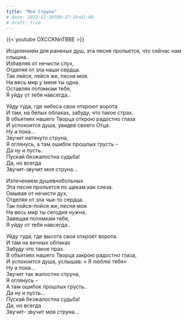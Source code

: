 ```yaml
---
title: "Моя Струна"
# date: 2022-12-30T00:37:19+01:00
# draft: true
---
```


{{< youtube OXCCKNnTBBE >}}

Исцелением для раненых душ, эта песня прольется, что сейчас нам слышна..  
Избавляя от нечисти слух,  
Отделяя от зла наши сердца.  
Так лейся, лейся же, песня моя.  
На весь мир у меня ты одна.  
Оставляя потомкам тебя,  
Я уйду от тебя навсегда..

Уйду туда, где небеса свои откроют ворота  
И там, на белых облаках, забуду, что такое страх.  
В объятиях нашего Творца открою радостно глаза  
И успокоится душа, увидев своего Отца.  
Ну а пока…  
Звучит натянуто струна,  
Я оглянусь, а там ошибок прошлых грусть -  
Да ну и пусть..  
Пускай безжалостна судьба!  
Да, но всегда  
Звучит-звучит моя струна...

Излечением душевнобольных  
Эта песня прольется по щекам как слеза.  
Омывая от нечисти дух,  
Отделяя от зла чьи-то сердца.  
Так пойся-пойся же, песня моя  
На весь мир ты сегодня нужна.  
Завещая потомкам тебя,  
Я уйду от тебя навсегда..

Уйду туда, где высота свои откроет ворота.  
И там на вечных облаках  
Забуду что такое прах.  
В объятиях нашего Творца закрою радостно глаза,  
И успокоится душа, услышав: « Я люблю тебя»  
Ну а пока…  
Звучит так жалостно струна,  
Я оглянусь -  
А там ошибок прошлых грусть..  
Да ну и пусть…  
Пускай безжалостна судьба!  
Да, но всегда  
Звучит- звучит моя струна...
